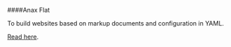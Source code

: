 ####Anax Flat

To build websites based on markup documents and configuration in YAML.

[Read here](http://dbwebb.se/kunskap/bygg-me-sida-med-anax-flat).
